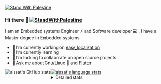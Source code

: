 [![Stand With Palestine](https://raw.githubusercontent.com/TheBSD/StandWithPalestine/main/banner-no-action.svg)](https://thebsd.github.io/StandWithPalestine)
### Hi there 👋   [![StandWithPalestine](https://raw.githubusercontent.com/TheBSD/StandWithPalestine/main/badges/StandWithPalestine.svg)](https://github.com/TheBSD/StandWithPalestine/blob/main/docs/README.md)

I am an Embedded systems Engineer ⚡️ and Software developer 💻 . I have a Master degree in Embedded systems
- 🔭 I’m currently working on [easy_localization](https://pub.dev/packages/easy_localization)
- 🌱 I’m currently learning 
- 👯 I’m looking to collaborate on open source projects
- 💬 Ask me about  Gnu/Linux 🐧 and [Flutter](https://flutter.dev) 

<a href="https://profile-summary-for-github.com/user/aissat">
  <img align="left" height="170px" src="https://github-readme-stats.vercel.app/api?username=aissat&show_icons=true&line_height=27&count_private=true&include_all_commits=true" alt="aissat's GitHub stats"/>
  <img src="https://github-readme-stats.vercel.app/api/top-langs/?username=aissat&hide_langs_below=5&layout=compact" alt="aissat's language stats"/>
</a>

<details>
<summary>Detailed stats</summary>
 

### 🧐 Waka Stats

<!--START_SECTION:waka-->
![Code Time](http://img.shields.io/badge/Code%20Time-6%2C023%20hrs%2035%20mins-blue)

![Profile Views](http://img.shields.io/badge/Profile%20Views-1-blue)

![Lines of code](https://img.shields.io/badge/From%20Hello%20World%20I%27ve%20Written-2.1%20million%20lines%20of%20code-blue)

**🐱 My GitHub Data** 

> 📦 121.3 kB Used in GitHub's Storage 
 > 
> 🏆 2 Contributions in the Year 2024
 > 
> 💼 Opted to Hire
 > 
> 📜 169 Public Repositories 
 > 
> 🔑 26 Private Repositories 
 > 
**I'm a Night 🦉** 

```text
🌞 Morning                555 commits         ██░░░░░░░░░░░░░░░░░░░░░░░   08.19 % 
🌆 Daytime                1088 commits        ████░░░░░░░░░░░░░░░░░░░░░   16.05 % 
🌃 Evening                2845 commits        ██████████░░░░░░░░░░░░░░░   41.98 % 
🌙 Night                  2289 commits        ████████░░░░░░░░░░░░░░░░░   33.78 % 
```
📅 **I'm Most Productive on Thursday** 

```text
Monday                   632 commits         ██░░░░░░░░░░░░░░░░░░░░░░░   09.33 % 
Tuesday                  1020 commits        ████░░░░░░░░░░░░░░░░░░░░░   15.05 % 
Wednesday                792 commits         ███░░░░░░░░░░░░░░░░░░░░░░   11.69 % 
Thursday                 1337 commits        █████░░░░░░░░░░░░░░░░░░░░   19.73 % 
Friday                   1229 commits        █████░░░░░░░░░░░░░░░░░░░░   18.13 % 
Saturday                 1108 commits        ████░░░░░░░░░░░░░░░░░░░░░   16.35 % 
Sunday                   659 commits         ██░░░░░░░░░░░░░░░░░░░░░░░   09.72 % 
```


📊 **This Week I Spent My Time On** 

```text
🕑︎ Time Zone: Africa/Algiers

💬 Programming Languages: 
Dart                     6 hrs 27 mins       █████████████████████░░░░   82.26 % 
YAML                     1 hr 9 mins         ████░░░░░░░░░░░░░░░░░░░░░   14.81 % 
JSON                     8 mins              ░░░░░░░░░░░░░░░░░░░░░░░░░   01.74 % 
Other                    5 mins              ░░░░░░░░░░░░░░░░░░░░░░░░░   01.18 % 

🔥 Editors: 
VS Code                  7 hrs 51 mins       █████████████████████████   100.00 % 

💻 Operating System: 
Linux                    7 hrs 51 mins       █████████████████████████   100.00 % 
```

**I Mostly Code in Dart** 

```text
Dart                     29 repos            ████████░░░░░░░░░░░░░░░░░   30.53 % 
C++                      9 repos             ██░░░░░░░░░░░░░░░░░░░░░░░   09.47 % 
PHP                      7 repos             ██░░░░░░░░░░░░░░░░░░░░░░░   07.37 % 
C                        4 repos             █░░░░░░░░░░░░░░░░░░░░░░░░   04.21 % 
HTML                     2 repos             █░░░░░░░░░░░░░░░░░░░░░░░░   02.11 % 
```



**Timeline**

![Lines of Code chart](https://raw.githubusercontent.com/aissat/aissat/master/assets/bar_graph.png)


 Last Updated on 27/02/2024 00:55:49 UTC
<!--END_SECTION:waka-->

</details>
